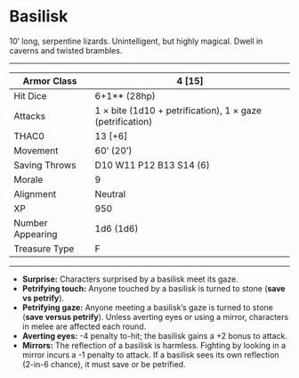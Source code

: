 # Basilisk

10’ long, serpentine lizards. Unintelligent, but highly magical. Dwell in caverns and twisted brambles.

------

| Armor Class     | 4 [15]                                                    |
| ---------------- | --------------------------------------------------------- |
| Hit Dice         | 6+1** (28hp)                                              |
| Attacks          | 1 × bite (1d10 + petrification), 1 × gaze (petrification) |
| THAC0            | 13 [+6]                                                   |
| Movement         | 60’ (20’)                                                 |
| Saving Throws    | D10 W11 P12 B13 S14 (6)                                   |
| Morale           | 9                                                         |
| Alignment        | Neutral                                                   |
| XP               | 950                                                       |
| Number Appearing | 1d6 (1d6)                                                 |
| Treasure Type    | F                                                         |

------

- **Surprise:** Characters surprised by a basilisk meet its gaze.
- **Petrifying touch:** Anyone touched by a basilisk is turned to stone (**save vs petrify**).
- **Petrifying gaze:** Anyone meeting a basilisk’s gaze is turned to stone (**save versus petrify**). Unless averting eyes or using a mirror, characters in melee are affected each round.
- **Averting eyes:** -4 penalty to-hit; the basilisk gains a +2 bonus to attack.
- **Mirrors:** The reflection of a basilisk is harmless. Fighting by looking in a mirror incurs a -1 penalty to attack. If a basilisk sees its own reflection (2-in-6 chance), it must save or be petrified.